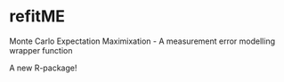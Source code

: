 # refitME
Monte Carlo Expectation Maximixation - A measurement error modelling wrapper function

A new R-package!

